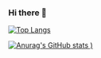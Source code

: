 ### Hi there 👋

[![Top Langs](https://github-readme-stats.vercel.app/api/top-langs/?username=BogdanBon&theme=dracula)](https://github.com/anuraghazra/github-readme-stats)


[![Anurag's GitHub stats](https://github-readme-stats.vercel.app/api?username=BogdanBon&count_private=true&show_icons=true&theme=dracula)
)](https://github.com/anuraghazra/github-readme-stats)

